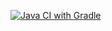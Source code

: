 [![Java CI with Gradle](https://github.com/StevoTheRad/Selenide/actions/workflows/blank.yml/badge.svg?branch=main)](https://github.com/StevoTheRad/Selenide/actions/workflows/blank.yml)

